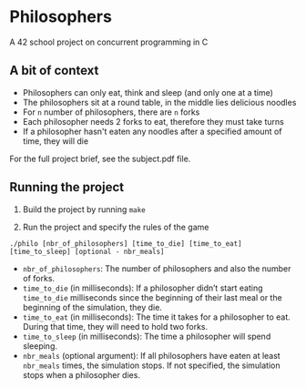 # Philosophers
A 42 school project on concurrent programming in C

## A bit of context

- Philosophers can only eat, think and sleep (and only one at a time)
- The philosophers sit at a round table, in the middle lies delicious noodles
- For `n` number of philosophers, there are `n` forks
- Each philosopher needs 2 forks to eat, therefore they must take turns
- If a philosopher hasn't eaten any noodles after a specified amount of time, they will die

For the full project brief, see the subject.pdf file.

## Running the project

1. Build the project by running `make`

2. Run the project and specify the rules of the game

```
./philo [nbr_of_philosophers] [time_to_die] [time_to_eat] [time_to_sleep] [optional - nbr_meals]
```

- `nbr_of_philosophers`: The number of philosophers and also the number of forks.
- `time_to_die` (in milliseconds): If a philosopher didn’t start eating `time_to_die` milliseconds since the beginning of their last meal or the beginning of the simulation, they die.
- `time_to_eat` (in milliseconds): The time it takes for a philosopher to eat. During that time, they will need to hold two forks.
- `time_to_sleep` (in milliseconds): The time a philosopher will spend sleeping.
- `nbr_meals` (optional argument): If all philosophers have eaten at least `nbr_meals` times, the simulation stops. If not specified, the simulation stops when a philosopher dies.
